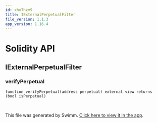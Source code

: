 ```yaml
---
id: xhx7hzv9
title: IExternalPerpetualFilter
file_version: 1.1.3
app_version: 1.16.4
---
```


# Solidity API

## IExternalPerpetualFilter

### verifyPerpetual

```
function verifyPerpetual(address perpetual) external view returns (bool isPerpetual)
```

<br/>

This file was generated by Swimm. [Click here to view it in the app](https://app.swimm.io/repos/Z2l0aHViJTNBJTNBc3Rha2UtbWFuYWdlciUzQSUzQWhleHBheS1kYXk=/docs/xhx7hzv9).
